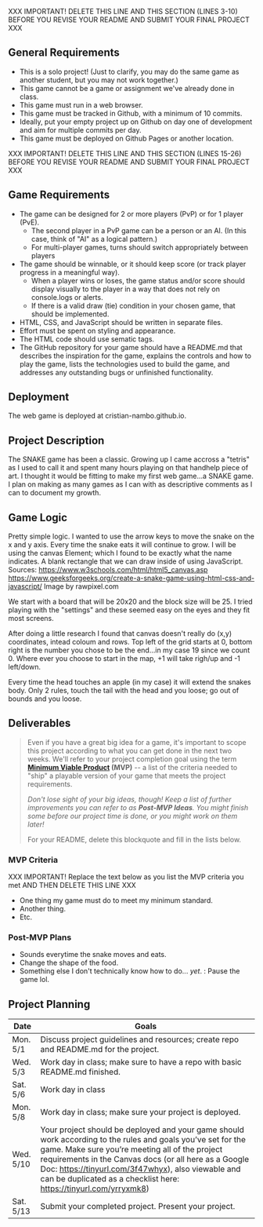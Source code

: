 

XXX IMPORTANT! DELETE THIS LINE AND THIS SECTION (LINES 3-10) BEFORE YOU REVISE YOUR README AND SUBMIT YOUR FINAL PROJECT XXX

## General Requirements

- This is a solo project! (Just to clarify, you may do the same game as another student, but you may not work together.)
- This game cannot be a game or assignment we've already done in class.
- This game must run in a web browser.
- This game must be tracked in Github, with a minimum of 10 commits.
- Ideally, put your empty project up on Github on day one of development and aim for multiple commits per day.
- This game must be deployed on Github Pages or another location.


XXX IMPORTANT! DELETE THIS LINE AND THIS SECTION (LINES 15-26) BEFORE YOU REVISE YOUR README AND SUBMIT YOUR FINAL PROJECT XXX

## Game Requirements

- The game can be designed for 2 or more players (PvP) or for 1 player (PvE).
  - The second player in a PvP game can be a person or an AI. (In this case, think of "AI" as a logical pattern.)
  - For multi-player games, turns should switch appropriately between players
- The game should be winnable, or it should keep score (or track player progress in a meaningful way).
  - When a player wins or loses, the game status and/or score should display visually to the player in a way that does not rely on console.logs or alerts.
  - If there is a valid draw (tie) condition in your chosen game, that should be implemented.
- HTML, CSS, and JavaScript should be written in separate files.
- Effort must be spent on styling and appearance.
- The HTML code should use sematic tags.
- The GitHub repository for your game should have a README.md that describes the inspiration for the game, explains the controls and how to play the game, lists the technologies used to build the game, and addresses any outstanding bugs or unfinished functionality.



## Deployment

The web game is deployed at cristian-nambo.github.io.


## Project Description

The SNAKE game has been a classic. Growing up I came accross a "tetris" as I used to call it and spent many hours playing on that handhelp piece of art.
I thought it would be fitting to make my first web game...a SNAKE game. I plan on making as many games as I can with as descriptive comments as I can to document my growth.


## Game Logic

Pretty simple logic. I wanted to use the arrow keys to move the snake on the x and y axis. Every time the snake eats it will continue to grow.
I will be using the canvas Element; which I found to be exactly what the name indicates. A blank rectangle that we can draw inside of using JavaScript.
Sources:
https://www.w3schools.com/html/html5_canvas.asp
https://www.geeksforgeeks.org/create-a-snake-game-using-html-css-and-javascript/
Image by rawpixel.com

We start with a board that will be 20x20 and the block size will be 25. I tried playing with the "settings" and these seemed easy on the eyes and they fit most screens.

After doing a little research I found that canvas doesn't really do (x,y) coordinates, intead coloum and rows. Top left of the grid starts at 0, bottom right is the number you chose to be the end...in my case 19 since we count 0. Where ever you choose to start in the map, +1 will take righ/up and -1 left/down.

Every time the head touches an apple (in my case) it will extend the snakes body. Only 2 rules, touch the tail with the head and you loose; go out of bounds and you loose.


## Deliverables

>Even if you have a great big idea for a game, it's important to scope this project according to what you can get done in the next two weeks. We'll refer to your project completion goal using the term **[Minimum Viable Product](https://en.wikipedia.org/wiki/Minimum_viable_product) (MVP)** -- a list of the criteria needed to "ship" a playable version of your game that meets the project requirements.
>
>*Don't lose sight of your big ideas, though! Keep a list of further improvements you can refer to as **Post-MVP Ideas**. You might finish some before our project time is done, or you might work on them later!*
>
> For your README, delete this blockquote and fill in the lists below.


### MVP Criteria

XXX IMPORTANT! Replace the text below as you list the MVP criteria you met AND THEN DELETE THIS LINE XXX

- One thing my game must do to meet my minimum standard.
- Another thing.
- Etc.


### Post-MVP Plans

- Sounds everytime the snake moves and eats.
- Change the shape of the food.
- Something else I don't technically know how to do... *yet*. : Pause the game lol.


## Project Planning

| Date | Goals |
| ---- | ----- |
| Mon. 5/1 | Discuss project guidelines and resources; create repo and README.md for the project. |
| Wed. 5/3 | Work day in class; make sure to have a repo with basic README.md finished. |     
| Sat. 5/6 | Work day in class     |
| Mon. 5/8 | Work day in class; make sure your project is deployed.      |
| Wed. 5/10 | Your project should be deployed and your game should work according to the rules and goals you’ve set for the game. Make sure you’re meeting all of the project requirements in the Canvas docs (or all here as a Google Doc: https://tinyurl.com/3f47whyx), also viewable and can be duplicated as a checklist here: https://tinyurl.com/yrryxmk8)  |  
| Sat. 5/13 | Submit your completed project. Present your project. |



